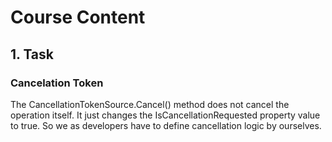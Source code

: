 # Course Content

## 1. Task
### Cancelation Token
The CancellationTokenSource.Cancel() method does not cancel the operation itself. It just changes the IsCancellationRequested property value to true. So we as developers have to define cancellation logic by ourselves.